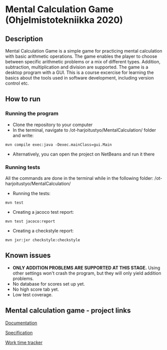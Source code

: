 # Mental Calculation Game (Ohjelmistotekniikka 2020)

## Description

Mental Calculation Game is a simple game for practicing mental calculation with basic arithmetic operations. The game enables the player to choose between specific arithmetic problems or a mix of different types. Addition, subtraction, multiplication and division are supported. The game is a desktop program with a GUI. This is a course excercise for learning the basics about the tools used in software development, including version control etc.

## How to run

### Running the program

* Clone the repository to your computer
* In the terminal, navigate to /ot-harjoitustyo/MentalCalculation/ folder and write:

```
mvn compile exec:java -Dexec.mainClass=gui.Main
```

* Alternatively, you can open the project on NetBeans and run it there

### Running tests

All the commands are done in the terminal while in the following folder: /ot-harjoitustyo/MentalCalculation/

* Running the tests:

```
mvn test
```

* Creating a jacoco test report:

```
mvn test jacoco:report
```

* Creating a checkstyle report:

```
mvn jxr:jxr checkstyle:checkstyle
```


## Known issues

* **ONLY ADDITION PROBLEMS ARE SUPPORTED AT THIS STAGE.** Using other settings won't crash the program, but they will only yield addition problems.
* No database for scores set up yet.
* No high score tab yet.
* Low test coverage.

## Mental calculation game - project links

[Documentation](https://github.com/lauriap/ot-harjoitustyo/tree/master/documentation)

[Specification](https://github.com/lauriap/ot-harjoitustyo/tree/master/documentation/specification.md)

[Work time tracker](https://github.com/lauriap/ot-harjoitustyo/tree/master/documentation/work_time_tracker.md)

